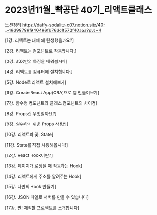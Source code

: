 # 2023년11월_빡공단 40기_리액트클래스

노션정리
https://daffy-sodalite-c07.notion.site/40-_-19d98789f940496fb76dc1f572f40aaa?pvs=4

[1강. 리액트는 대체 왜 탄생했을까요?]

[2강. 리액트는 컴포넌트로 작동합니다.]

[3강. JSX만의 특징을 배워봅시다]

[4강. 리액트를 컴퓨터에 설치합니다.]

[5강. Node로 리액트 설치해보기]

[6강. Create React App(CRA)으로 앱 만들어보기]

[7강. 함수형 컴포넌트와 클래스 컴포넌트의 차이점]

[8강. Props란 무엇일까요?]

[9강. 실수하기 쉬운 Props 사용법]

[10강. 리액트의 꽃, State]

[11강. State를 직접 사용해봅시다!]

[12강. React Hook이란?]

[13강. 페이지가 로딩될 때 작동하는 Hook]

[14강. 리액트에게 주소를 알려주는 Hook]

[15강. 나만의 Hook 만들기]

[16강. JSON 파일로 서버를 만들 수 있습니다]

[17강. 짠! 제작할 프로젝트를 소개합니다]

